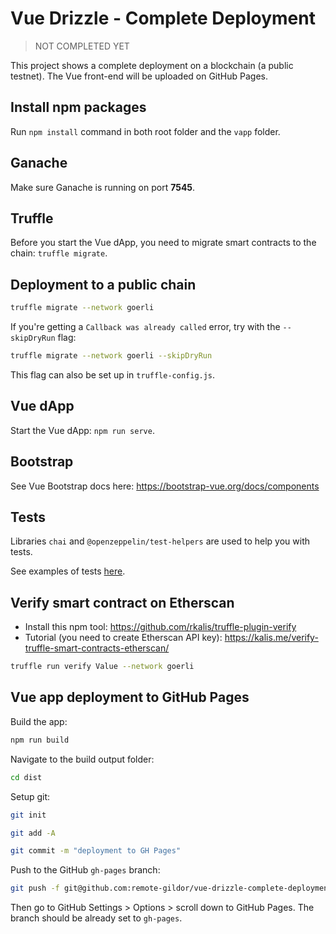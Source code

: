 # Vue Drizzle - Complete Deployment

> NOT COMPLETED YET

This project shows a complete deployment on a blockchain (a public testnet). The Vue front-end will be uploaded on GitHub Pages.

## Install npm packages

Run `npm install` command in both root folder and the `vapp` folder.

## Ganache

Make sure Ganache is running on port **7545**.

## Truffle

Before you start the Vue dApp, you need to migrate smart contracts to the chain: `truffle migrate`.

## Deployment to a public chain

```bash
truffle migrate --network goerli
```

If you're getting a `Callback was already called` error, try with the `--skipDryRun` flag:

```bash
truffle migrate --network goerli --skipDryRun
```

This flag can also be set up in `truffle-config.js`.

## Vue dApp

Start the Vue dApp: `npm run serve`.

## Bootstrap

See Vue Bootstrap docs here: https://bootstrap-vue.org/docs/components

## Tests

Libraries `chai` and `@openzeppelin/test-helpers` are used to help you with tests.

See examples of tests [here](https://github.com/remote-gildor/vue-drizzle-crowdsale/blob/master/test/TestCrowdsale.test.js).

## Verify smart contract on Etherscan

- Install this npm tool: https://github.com/rkalis/truffle-plugin-verify 
- Tutorial (you need to create Etherscan API key): https://kalis.me/verify-truffle-smart-contracts-etherscan/ 

```bash
truffle run verify Value --network goerli
```

## Vue app deployment to GitHub Pages

Build the app:

```bash
npm run build
```

Navigate to the build output folder:

```bash
cd dist
```

Setup git:

```bash
git init

git add -A

git commit -m "deployment to GH Pages"
```

Push to the GitHub `gh-pages` branch:

```bash
git push -f git@github.com:remote-gildor/vue-drizzle-complete-deployment.git master:gh-pages
```

Then go to GitHub Settings > Options > scroll down to GitHub Pages. The branch should be already set to `gh-pages`.
